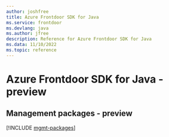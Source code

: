 ```yaml
---
author: joshfree
title: Azure Frontdoor SDK for Java
ms.service: frontdoor
ms.devlang: java
ms.author: jfree
description: Reference for Azure Frontdoor SDK for Java
ms.data: 11/10/2022
ms.topic: reference
---
```

# Azure Frontdoor SDK for Java - preview

## Management packages - preview
[!INCLUDE [mgmt-packages](frontdoor-mgmt-index.md)]